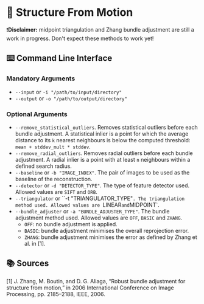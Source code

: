 # :japanese_castle: Structure From Motion

❗**Disclaimer:** midpoint triangulation and Zhang bundle adjustment are still a work in progress. Don't expect these methods to work yet!

## :keyboard: Command Line Interface
### Mandatory Arguments
* `--input` or `-i "/path/to/input/directory"`
* `--output` or `-o "/path/to/output/directory"`

### Optional Arguments
* `--remove_statistical_outliers`. Removes statistical outliers before each bundle adjustment. A statistical inlier is a point for which the average distance to its `k` nearest neighbours is below the computed threshold: `mean + stddev_mult * stddev`.
* `--remove_radial_outliers`. Removes radial outliers before each bundle adjustment. A radial inlier is a point with at least `n` neighbours within a defined search radius.
* `--baseline` or `-b "IMAGE_INDEX"`. The pair of images to be used as the baseline of the reconstruction.
* `--detector` or `-d "DETECTOR_TYPE"`. The type of feature detector used. Allowed values are `SIFT` and `ORB`.
* `--triangulator` or ``-t "TRIANGULATOR_TYPE"`. The triangulation method used. Allowed values are `LINEAR` and `MIDPOINT`.
* `--bundle_adjuster` or `-a "BUNDLE_ADJUSTER_TYPE"`. The bundle adjustment method used. Allowed values are `OFF`, `BASIC` and `ZHANG`.
    * `OFF`: no bundle adjustment is applied.
    * `BASIC`: bundle adjustment minimises the overall reprojection error.
    * `ZHANG`: bundle adjustment minimises the error as defined by Zhang et al. in [1].

## :books: Sources
[1] J. Zhang, M. Boutin, and D. G. Aliaga, “Robust bundle adjustment for structure from motion,” in 2006 International Conference on Image Processing, pp. 2185–2188, IEEE, 2006.
